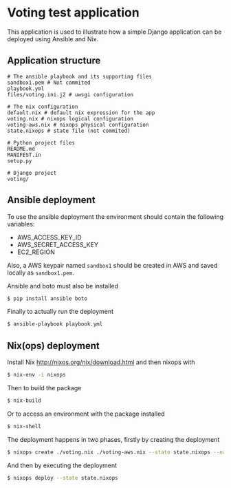 # Voting test application

This application is used to illustrate how a simple Django application can be
deployed using Ansible and Nix.

## Application structure

    # The ansible playbook and its supporting files
    sandbox1.pem # Not commited
    playbook.yml
    files/voting.ini.j2 # uwsgi configuration

    # The nix configuration
    default.nix # default nix expression for the app
    voting.nix # nixops logical configuration
    voting-aws.nix # nixops physical configuration
    state.nixops # state file (not commited)

    # Python project files
    README.md
    MANIFEST.in
    setup.py

    # Django project
    voting/

## Ansible deployment

To use the ansible deployment the environment should contain the following
variables:

- AWS_ACCESS_KEY_ID
- AWS_SECRET_ACCESS_KEY
- EC2_REGION

Also, a AWS keypair named `sandbox1` should be created in AWS and saved
locally as `sandbox1.pem`.

Ansible and boto must also be installed

```bash
$ pip install ansible boto
```

Finally to actually run the deployment

```bash
$ ansible-playbook playbook.yml
```

## Nix(ops) deployment

Install Nix http://nixos.org/nix/download.html and then nixops with

```bash
$ nix-env -i nixops
```

Then to build the package

```bash
$ nix-build
```

Or to access an environment with the package installed

```bash
$ nix-shell
```

The deployment happens in two phases, firstly by creating the deployment

```bash
$ nixops create ./voting.nix ./voting-aws.nix --state state.nixops --name voting
```

And then by executing the deployment

```bash
$ nixops deploy --state state.nixops
```

